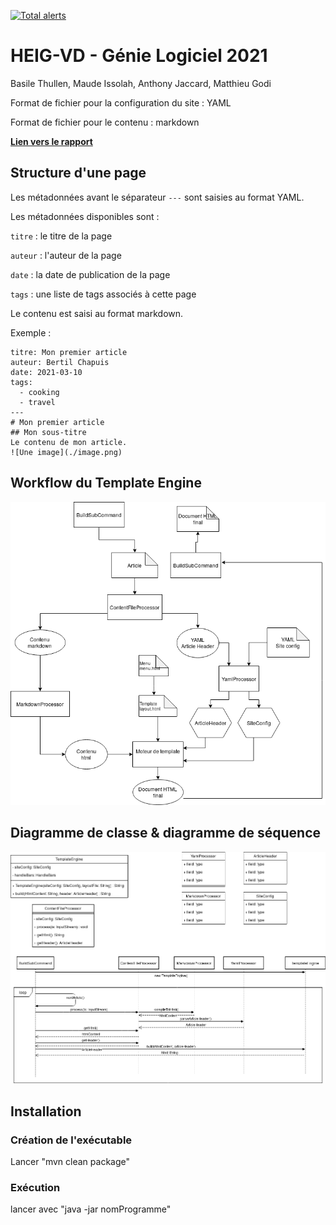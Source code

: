 [![Total alerts](https://img.shields.io/lgtm/alerts/g/gen-classroom/projet-godi_issolah_jaccard_thullen.svg?logo=lgtm&logoWidth=18)](https://lgtm.com/projects/g/gen-classroom/projet-godi_issolah_jaccard_thullen/alerts/)

# HEIG-VD - Génie Logiciel 2021

Basile Thullen, Maude Issolah, Anthony Jaccard, Matthieu Godi

Format de fichier pour la configuration du site : YAML

Format de fichier pour le contenu : markdown

**[Lien vers le rapport](https://github.com/gen-classroom/rapport-godi_issolah_jaccard_vison)**

## Structure d'une page

Les métadonnées avant le séparateur `---` sont saisies au format YAML.

Les métadonnées disponibles sont :

`titre` : le titre de la page

`auteur` : l'auteur de la page

`date` : la date de publication de la page

`tags` : une liste de tags associés à cette page

Le contenu est saisi au format markdown.

Exemple :

```
titre: Mon premier article
auteur: Bertil Chapuis
date: 2021-03-10
tags:
  - cooking
  - travel
---
# Mon premier article
## Mon sous-titre
Le contenu de mon article.
![Une image](./image.png)
```

## Workflow du Template Engine

![](pics/Template_workflow.png)

## Diagramme de classe & diagramme de séquence

![](pics/class_diagram.png)

## Installation

### Création de l'exécutable

Lancer "mvn clean package"

### Exécution

lancer avec "java -jar nomProgramme"
